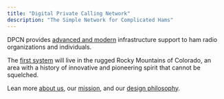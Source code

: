 ```yaml
---
title: "Digital Private Calling Network"
description: "The Simple Network for Complicated Hams"
---
```

DPCN provides [advanced and modern](about/technology) infrastructure support to ham radio organizations and individuals.

The [first system](/system/fr-dpcn) will live in the rugged Rocky Mountains of Colorado, an area with a history of innovative and pioneering spirit that cannot be squelched.

Lean more [about us](/about), our [mission](/about/mission), and our [design philosophy](/about/design-philosophy).